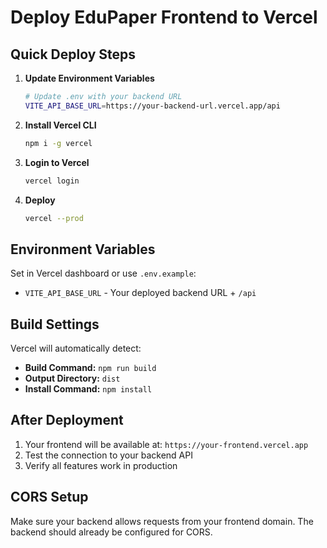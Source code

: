# Deploy EduPaper Frontend to Vercel

## Quick Deploy Steps

1. **Update Environment Variables**
   ```bash
   # Update .env with your backend URL
   VITE_API_BASE_URL=https://your-backend-url.vercel.app/api
   ```

2. **Install Vercel CLI**
   ```bash
   npm i -g vercel
   ```

3. **Login to Vercel**
   ```bash
   vercel login
   ```

4. **Deploy**
   ```bash
   vercel --prod
   ```

## Environment Variables

Set in Vercel dashboard or use `.env.example`:
- `VITE_API_BASE_URL` - Your deployed backend URL + `/api`

## Build Settings

Vercel will automatically detect:
- **Build Command:** `npm run build`
- **Output Directory:** `dist`
- **Install Command:** `npm install`

## After Deployment

1. Your frontend will be available at: `https://your-frontend.vercel.app`
2. Test the connection to your backend API
3. Verify all features work in production

## CORS Setup

Make sure your backend allows requests from your frontend domain. The backend should already be configured for CORS.
